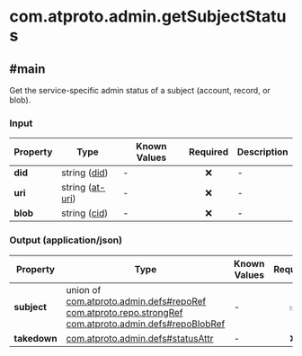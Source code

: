 # com.atproto.admin.getSubjectStatus

## #main

Get the service-specific admin status of a subject (account, record, or blob).

### Input

| Property | Type | Known Values | Required | Description |
| --- | --- | --- | :---: | --- |
| **did** | string ([did](https://atproto.com/specs/did)) | - | ❌ | - |
| **uri** | string ([at-uri](https://atproto.com/specs/at-uri-scheme)) | - | ❌ | - |
| **blob** | string ([cid](https://atproto.com/specs/repository#cid-formats)) | - | ❌ | - |

### Output (application/json)

| Property | Type | Known Values | Required | Description |
| --- | --- | --- | :---: | --- |
| **subject** | union of <br>[com.atproto.admin.defs#repoRef](../../../../lexicons/com/atproto/admin/defs.md#reporef)<br>[com.atproto.repo.strongRef](../../../../lexicons/com/atproto/repo/strongRef.md#com.atproto.repo.strongref)<br>[com.atproto.admin.defs#repoBlobRef](../../../../lexicons/com/atproto/admin/defs.md#repoblobref) | - | ✅ | - |
| **takedown** | [com.atproto.admin.defs#statusAttr](../../../../lexicons/com/atproto/admin/defs.md#statusattr) | - | ❌ | - |
